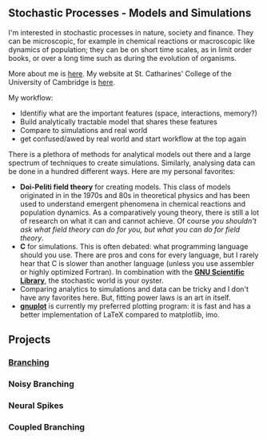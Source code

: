 ## Stochastic Processes - Models and Simulations

I'm interested in stochastic processes in nature, society and finance. They can be microscopic, for example in chemical reactions or macroscopic like dynamics of population; they can be on short time scales, as in limit order books, or over a long time such as during the evolution of organisms. 

More about me is [here](CV.md).
My website at St. Catharines' College of the University of Cambridge is [here](https://www.caths.cam.ac.uk/directory/dr-johannes-pausch).

My workflow:
- Identifiy what are the important features (space, interactions, memory?)
- Build analytically tractable model that shares these features
- Compare to simulations and real world
- get confused/awed by real world and start workflow at the top again

There is a plethora of methods for analytical models out there and a large spectrum of techniques to create simulations. Similarly, analysing data can be done in a hundred different ways. Here are my personal favorites:
- **Doi-Peliti field theory** for creating models. This class of models originated in in the 1970s and 80s in theoretical physics and has been used to understand emergent phenomena in chemical reactions and population dynamics. As a comparatively young theory, there is still a lot of research on what it can and cannot achieve. Of course _you shouldn't ask what field theory can do for you, but what you can do for field theory_.
- **C** for simulations. This is often debated: what programming language should you use. There are pros and cons for every language, but I rarely hear that C is slower than another language (unless you use assembler or highly optimized Fortran). In combination with the [**GNU Scientific Library**](https://www.gnu.org/software/gsl/), the stochastic world is your oyster.
- Comparing analytics to simulations and data can be tricky and I don't have any favorites here. But, fitting power laws is an art in itself. 
- [**gnuplot**](http://www.gnuplot.info/) is currently my preferred plotting program: it is fast and has a better implementation of LaTeX compared to matplotlib, imo.

## Projects

### [Branching](Branching.md)
### Noisy Branching
### Neural Spikes
### Coupled Branching


